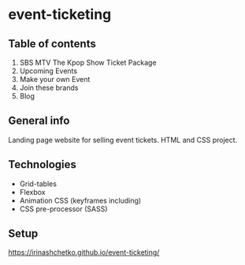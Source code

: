 # ev e n t - t i c k e t i n g 

## Table of contents
1. SBS MTV The Kpop Show Ticket Package
2. Upcoming Events
3. Make your own Event
4. Join these brands
5. Blog

## General info
Landing page website for selling event tickets. HTML and CSS project.

## Technologies
* Grid-tables
* Flexbox
* Animation CSS (keyframes including)
* CSS pre-processor (SASS)

## Setup
https://irinashchetko.github.io/event-ticketing/
 
 
